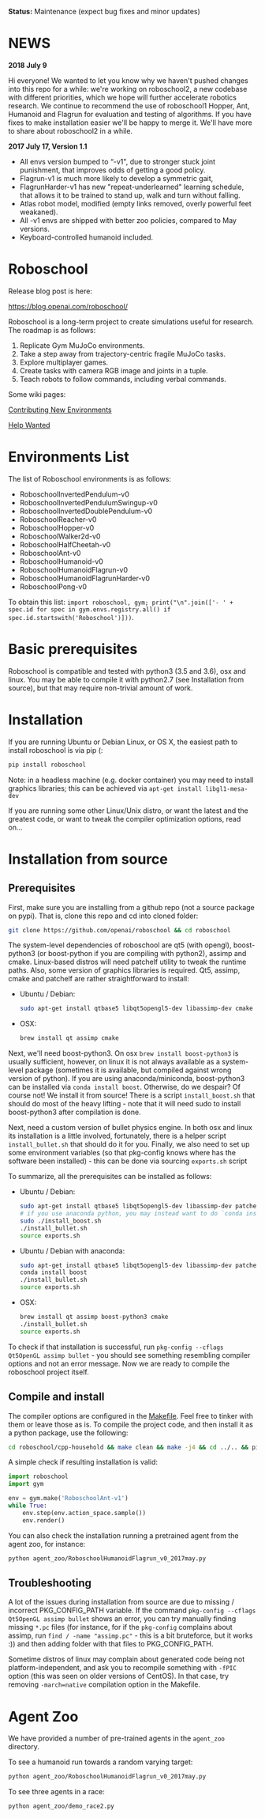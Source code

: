 **Status:** Maintenance (expect bug fixes and minor updates)


NEWS
====

**2018 July 9**

Hi everyone! We wanted to let you know why we haven't pushed changes into this repo for a while: we're working on roboschool2, a
new codebase with different priorities, which we hope will further accelerate robotics research. We continue to recommend the
use of roboschool1 Hopper, Ant, Humanoid and Flagrun for evaluation and testing of algorithms. If you have fixes to make
installation easier we'll be happy to merge it. We'll have more to share about roboschool2 in a while.


**2017 July 17, Version 1.1**

* All envs version bumped to “-v1", due to stronger stuck joint punishment, that improves odds of getting a good policy.
* Flagrun-v1 is much more likely to develop a symmetric gait,
* FlagrunHarder-v1 has new "repeat-underlearned" learning schedule, that allows it to be trained to stand up, walk and turn without falling. 
* Atlas robot model, modified (empty links removed, overly powerful feet weakaned).
* All -v1 envs are shipped with better zoo policies, compared to May versions.
* Keyboard-controlled humanoid included.


Roboschool
==========

Release blog post is here:

https://blog.openai.com/roboschool/


Roboschool is a long-term project to create simulations useful for research. The roadmap is as follows:

1. Replicate Gym MuJoCo environments.
2. Take a step away from trajectory-centric fragile MuJoCo tasks.
3. Explore multiplayer games.
4. Create tasks with camera RGB image and joints in a tuple.
5. Teach robots to follow commands, including verbal commands.


Some wiki pages:

[Contributing New Environments](https://github.com/openai/roboschool/wiki/Contributing-New-Environments)

[Help Wanted](https://github.com/openai/roboschool/wiki/Help-Wanted)



Environments List
=================

The list of Roboschool environments is as follows:

- RoboschoolInvertedPendulum-v0
- RoboschoolInvertedPendulumSwingup-v0
- RoboschoolInvertedDoublePendulum-v0
- RoboschoolReacher-v0
- RoboschoolHopper-v0
- RoboschoolWalker2d-v0
- RoboschoolHalfCheetah-v0
- RoboschoolAnt-v0
- RoboschoolHumanoid-v0
- RoboschoolHumanoidFlagrun-v0
- RoboschoolHumanoidFlagrunHarder-v0
- RoboschoolPong-v0

To obtain this list: `import roboschool, gym; print("\n".join(['- ' + spec.id for spec in gym.envs.registry.all() if spec.id.startswith('Roboschool')]))`.


Basic prerequisites
===================
Roboschool is compatible and tested with python3 (3.5 and 3.6), osx and linux. You may be able to compile it with python2.7 (see Installation from source),
but that may require non-trivial amount of work. 

Installation
============

If you are running Ubuntu or Debian Linux, or OS X, the easiest path to install roboschool is via pip (:
```bash
pip install roboschool
```
Note: in a headless machine (e.g. docker container) you may need to install graphics libraries; this can be achieved via `apt-get install libgl1-mesa-dev`

If you are running some other Linux/Unix distro, or want the latest and the greatest code, or want to tweak the compiler optimization options, read on...

Installation from source
========================

Prerequisites
-------------
First, make sure you are installing from a github repo (not a source package on pypi). That is, clone this repo and cd into cloned folder:
```bash
git clone https://github.com/openai/roboschool && cd roboschool
```

The system-level dependencies of roboschool are qt5 (with opengl), boost-python3 (or boost-python if you are compiling with python2), assimp and cmake. 
Linux-based distros will need patchelf utility to tweak the runtime paths. Also, some version of graphics libraries is required. 
Qt5, assimp, cmake and patchelf are rather straightforward to install:

- Ubuntu / Debian: 

    ```bash
    sudo apt-get install qtbase5 libqt5opengl5-dev libassimp-dev cmake patchelf
    ```

- OSX:
    
    ```bash
    brew install qt assimp cmake
    ```

Next, we'll need boost-python3. On osx `brew install boost-python3` is usually sufficient, however, on linux it is not always available as a system-level package (sometimes it is available, but compiled against wrong version of python). If you are using anaconda/miniconda, boost-python3 can be installed via `conda install boost`. Otherwise, do we despair? Of course not! We install it from source!
There is a script `install_boost.sh` that should do most of the heavy lifting - note that it will need sudo
to install boost-python3 after compilation is done. 

Next, need a custom version of bullet physics engine. In both osx and linux its installation is a little involved, fortunately, there is a 
helper script `install_bullet.sh` that should do it for you. 
Finally, we also need to set up some environment variables (so that pkg-config knows where has the software been installed) - this can be done via sourcing `exports.sh` script

To summarize, all the prerequisites can be installed as follows:
- Ubuntu / Debian: 

    ```bash
    sudo apt-get install qtbase5 libqt5opengl5-dev libassimp-dev patchelf cmake
    # if you use anaconda python, you may instead want to do `conda install boost`
    sudo ./install_boost.sh
    ./install_bullet.sh
    source exports.sh
    ```
- Ubuntu / Debian with anaconda:

    ```bash
    sudo apt-get install qtbase5 libqt5opengl5-dev libassimp-dev patchelf cmake
    conda install boost
    ./install_bullet.sh
    source exports.sh
    ```

- OSX:
    
    ```bash
    brew install qt assimp boost-python3 cmake
    ./install_bullet.sh
    source exports.sh
    ```
To check if that installation is successful, run `pkg-config --cflags Qt5OpenGL assimp bullet` - you should see something resembling compiler options and not 
an error message. Now we are ready to compile the roboschool project itself.

Compile and install
-------------------
The compiler options are configured in the [Makefile](roboschool/cpp-household/Makefile). Feel free to tinker with them or leave those as is. To
compile the project code, and then install it as a python package, use the following:
```bash
cd roboschool/cpp-household && make clean && make -j4 && cd ../.. && pip install -e .
```

A simple check if resulting installation is valid:
```python
import roboschool
import gym

env = gym.make('RoboschoolAnt-v1')
while True:
    env.step(env.action_space.sample())
    env.render()
```
You can also check the installation running a pretrained agent from the agent zoo, for instance:
```bash
python agent_zoo/RoboschoolHumanoidFlagrun_v0_2017may.py
```

Troubleshooting
---------------
A lot of the issues during installation from source are due to missing / incorrect PKG_CONFIG_PATH variable.
If the command `pkg-config --cflags Qt5OpenGL assimp bullet` shows an error, you can try manually finding missing `*.pc` files (for instance, for if the `pkg-config` complains about assimp, run `find / -name "assimp.pc"` - this is a bit bruteforce, but it works :)) and then adding folder with that files to PKG_CONFIG_PATH. 

Sometime distros of linux may complain about generated code being not platform-independent, and ask you to recompile something with `-fPIC` option (this was seen on older versions of CentOS). In that case, try removing `-march=native` compilation option in the Makefile. 

Agent Zoo
=========

We have provided a number of pre-trained agents in the `agent_zoo` directory.

To see a humanoid run towards a random varying target:

```bash
python agent_zoo/RoboschoolHumanoidFlagrun_v0_2017may.py
```

To see three agents in a race:

```bash
python agent_zoo/demo_race2.py
```
